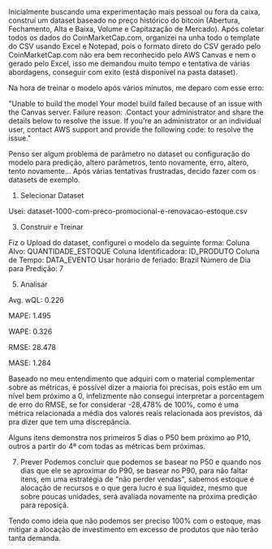 Inicialmente buscando uma experimentação mais pessoal ou fora da caixa, construí um dataset baseado no preço histórico do bitcoin (Abertura, Fechamento, Alta e Baixa, Volume e Capitazação de Mercado).
Após coletar todos os dados do CoinMarketCap.com, organizei na unha todo o template do CSV usando Excel e Notepad, pois o formato direto do CSV gerado pelo CoinMarketCap.com não era bem reconhecido pelo AWS Canvas e nem o gerado pelo Excel, isso me demandou muito tempo e tentativa de várias abordagens, conseguir com exito (está disponível na pasta dataset).

Na hora de treinar o modelo após vários minutos, me deparo com esse erro:

"Unable to build the model
Your model build failed because of an issue with the Canvas server. Failure reason: <Service Internal Error>.Contact your administrator and share the details below to resolve the issue.
If you're an administrator or an individual user, contact AWS support and provide the following code: <d28deb64-5bfa-4166-add3-3758b7caa130> to resolve the issue."

Penso ser algum problema de parâmetro no dataset ou configuração do modelo para predição, altero parâmetros, tento novamente, erro, altero, tento novamente... Após várias tentativas frustradas, decido fazer com os datasets de exemplo.

1. Selecionar Dataset

Usei: dataset-1000-com-preco-promocional-e-renovacao-estoque.csv

3. Construir e Treinar

Fiz o Upload do dataset, configurei o modelo da seguinte forma:
Coluna Alvo: QUANTIDADE_ESTOQUE
Coluna Identificadora: ID_PRODUTO
Coluna de Tempo: DATA_EVENTO
Usar horário de feriado: Brazil
Número de Dia para Predição: 7

5. Analisar

Avg. wQL: 0.226

MAPE: 1.495

WAPE: 0.326

RMSE: 28.478

MASE: 1.284


Baseado no meu entendimento que adquiri com o material complementar sobre as métricas, é possível dizer a maioria foi precisas, pois estão em um nível bem próximo a 0, infelizmente não consegui interpretar a porcentagem de erro do RMSE, se for considerar -28,478% de 100%, como é uma métrica relacionada a média dos valores reais relacionada aos previstos, dá pra dizer que tem uma discrepância.

Alguns itens demonstra nos primeiros 5 dias o P50 bem próximo ao P10, outros a partir do 4ª com todas as métricas bem próximas.


7. Prever
Podemos concluir que podemos se basear no P50 e quando nos dias que ele se aproximar do P90, se basear no P90, para não faltar itens, em uma estratégia de "não perder vendas", sabemos estoque é alocação de recursos e o que gera lucro é sua liquidez, mesmo que sobre poucas unidades, será avaliada novamente na próxima predição para reposiçã.

Tendo como ideia que não podemos ser preciso 100% com o estoque, mas mitigar a alocação de investimento em excesso de produtos que não terão tanta demanda.
